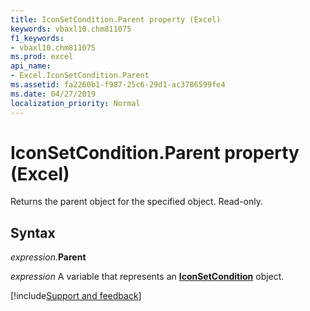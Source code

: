 ```yaml
---
title: IconSetCondition.Parent property (Excel)
keywords: vbaxl10.chm811075
f1_keywords:
- vbaxl10.chm811075
ms.prod: excel
api_name:
- Excel.IconSetCondition.Parent
ms.assetid: fa2260b1-f987-25c6-29d1-ac3786599fe4
ms.date: 04/27/2019
localization_priority: Normal
---
```



# IconSetCondition.Parent property (Excel)

Returns the parent object for the specified object. Read-only.


## Syntax

_expression_.**Parent**

_expression_ A variable that represents an **[IconSetCondition](Excel.IconSetCondition.md)** object.




[!include[Support and feedback](~/includes/feedback-boilerplate.md)]